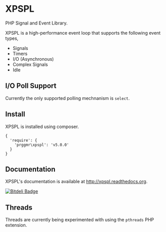 # XPSPL

PHP Signal and Event Library.

XPSPL is a high-performance event loop that supports the following event types,

* Signals
* Timers
* I/O (Asynchronous)
* Complex Signals
* Idle



## I/O Poll Support

Currently the only supported polling mechnanism is `select`.

## Install

XPSPL is installed using composer.

```
{
  'require': {
    'prggmr\xpspl': 'v5.0.0'
  }
}
```

## Documentation

XPSPL's documentation is available at http://xpspl.readthedocs.org.

[![Bitdeli Badge](https://d2weczhvl823v0.cloudfront.net/prggmr/xpspl/trend.png)](https://bitdeli.com/free "Bitdeli Badge")

## Threads

Threads are currently being experimented with using the `pthreads` PHP extension.
